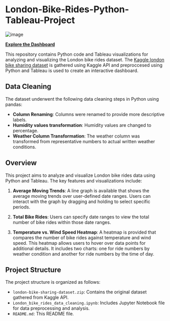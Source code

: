 # London-Bike-Rides-Python-Tableau-Project

![image](https://github.com/nurdanoktan/London-Bike-Rides-Python-Tableau-Project/assets/112075689/11601855-3fe2-47d2-8f68-9bf78a7f3d50)

**[Explore the Dashboard](https://public.tableau.com/app/profile/nurdan.oktan/viz/LondonBikeRidesProject_16926511039280/Dashboard1)**

This repository contains Python code and Tableau visualizations for analyzing and visualizing the London bike rides dataset. The [Kaggle london bike sharing dataset](https://www.kaggle.com/datasets/hmavrodiev/london-bike-sharing-dataset) is gathered using Kaggle API and preproccesed using Python and Tableau is used to create an interactive dashboard.

## Data Cleaning

The dataset underwent the following data cleaning steps in Python using pandas:

- **Column Renaming**: Columns were renamed to provide more descriptive labels.
- **Humidity values transformation**: Humidity values are changed to percentage.
- **Weather Column Transformation**: The weather column was transformed from representative numbers to actual written weather conditions.

## Overview

This project aims to analyze and visualize London bike rides data using Python and Tableau. The key features and visualizations include:

1. **Average Moving Trends**: A line graph is available that shows the average moving trends over user-defined date ranges. Users can interact with the graph by dragging and holding to select specific periods.

2. **Total Bike Rides**: Users can specify date ranges to view the total number of bike rides within those date ranges.

3. **Temperature vs. Wind Speed Heatmap**: A heatmap is provided that compares the number of bike rides against temperature and wind speed. This heatmap allows users to hover over data points for additional details. It includes two charts: one for ride numbers by weather condition and another for ride numbers by the time of day.

## Project Structure

The project structure is organized as follows:

- `london-bike-sharing-dataset.zip`: Contains the original dataset gathered from Kaggle API.
- `London_bike_rides_data_cleaning.ipynb`: Includes Jupyter Notebook file for data preprocessing and analysis.
- `README.md`: This README file.
